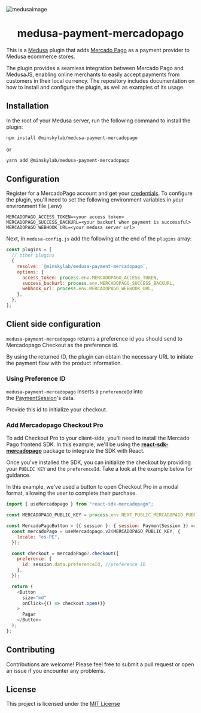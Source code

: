 ![medusaimage](https://user-images.githubusercontent.com/30696989/220211077-5e081407-e44b-4f62-8f61-c731b49a8a01.png)
<div align="center">
  <h1>medusa-payment-mercadopago</h1>
</div>

This is a [Medusa](https://medusajs.com/) plugin that adds [Mercado Pago](https://www.mercadopago.com/) as a payment provider to Medusa ecommerce stores.

The plugin provides a seamless integration between Mercado Pago and MedusaJS, enabling online merchants to easily accept payments from customers in their local currency. The repository includes documentation on how to install and configure the plugin, as well as examples of its usage.

## Installation

In the root of your Medusa server, run the following command to install the plugin:

```bash
npm install @minskylab/medusa-payment-mercadopago
```

or

```bash
yarn add @minskylab/medusa-payment-mercadopago
```

## Configuration

Register for a MercadoPago account and get your [credentials](https://www.mercadopago.com.pe/developers/en/docs/checkout-pro/additional-content/your-integrations/credentials). To configure the plugin, you'll need to set the following environment variables in your environment file (.env)

```
MERCADOPAGO_ACCESS_TOKEN=<your access token>
MERCADOPAGO_SUCCESS_BACKURL=<your backurl when payment is successful>
MERCADOPAGO_WEBHOOK_URL=<your medusa server url>
```

Next, in `medusa-config.js` add the following at the end of the `plugins` array:

```js
const plugins = [
  // other plugins
  {
    resolve: `@minskylab/medusa-payment-mercadopago`,
    options: {
      access_token: process.env.MERCADOPAGO_ACCESS_TOKEN,
      success_backurl: process.env.MERCADOPAGO_SUCCESS_BACKURL,
      webhook_url: process.env.MERCADOPAGO_WEBHOOK_URL,
    },
  },
];
```

## Client side configuration

`medusa-payment-mercadopago` returns a preference id you should send to Mercadopago Checkout as the preference id.

By using the returned ID, the plugin can obtain the necessary URL to initiate the payment flow with the product information.

### Using Preference ID

`medusa-payment-mercadopago` inserts a `preferenceId` into the [PaymentSession](https://docs.medusajs.com/advanced/backend/payment/overview/#payment-session)'s data.

Provide this id to initialize your checkout.

### Add Mercadopago Checkout Pro

To add Checkout Pro to your client-side, you'll need to install the Mercado Pago frontend SDK. In this example, we'll be using the **[react-sdk-mercadopago](https://github.com/s4mukka/react-sdk-mercadopago)** package to integrate the SDK with React.

Once you've installed the SDK, you can initialize the checkout by providing your `PUBLIC KEY` and the `preferenceId`. Take a look at the example below for guidance.

In this example, we've used a button to open Checkout Pro in a modal format, allowing the user to complete their purchase.

```js
import { useMercadopago } from "react-sdk-mercadopago";

const MERCADOPAGO_PUBLIC_KEY = process.env.NEXT_PUBLIC_MERCADOPAGO_PUBLIC_KEY || "";

const MercadoPagoButton = ({ session }: { session: PaymentSession }) => {
  const mercadoPago = useMercadopago.v2(MERCADOPAGO_PUBLIC_KEY, {
    locale: "es-PE",
  });

  const checkout = mercadoPago?.checkout({
    preference: {
      id: session.data.preferenceId, //preference ID
    },
  });

  return (
    <Button
      size="md"
      onClick={() => checkout.open()}
    >
      Pagar
    </Button>
  );
};
```

## Contributing

Contributions are welcome! Please feel free to submit a pull request or open an issue if you encounter any problems.

## License

This project is licensed under the [MIT License](https://choosealicense.com/licenses/mit/)
